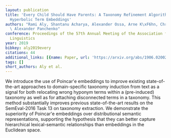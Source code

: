 ```yaml
---
layout: publication
title: 'Every Child Should Have Parents: A Taxonomy Refinement Algorithm Based On
  Hyperbolic Term Embeddings'
authors: "Rami Aly, Shantanu Acharya, Alexander Ossa, Arne K\xF6hn, Chris Biemann,\
  \ Alexander Panchenko"
conference: Proceedings of the 57th Annual Meeting of the Association for Computational
  Linguistics
year: 2019
bibkey: aly2019every
citations: 44
additional_links: [{name: Paper, url: 'https://arxiv.org/abs/1906.02002'}]
tags: []
short_authors: Aly et al.
---
```

We introduce the use of Poincar\'e embeddings to improve existing
state-of-the-art approaches to domain-specific taxonomy induction from text as
a signal for both relocating wrong hyponym terms within a (pre-induced)
taxonomy as well as for attaching disconnected terms in a taxonomy. This method
substantially improves previous state-of-the-art results on the SemEval-2016
Task 13 on taxonomy extraction. We demonstrate the superiority of Poincar\'e
embeddings over distributional semantic representations, supporting the
hypothesis that they can better capture hierarchical lexical-semantic
relationships than embeddings in the Euclidean space.